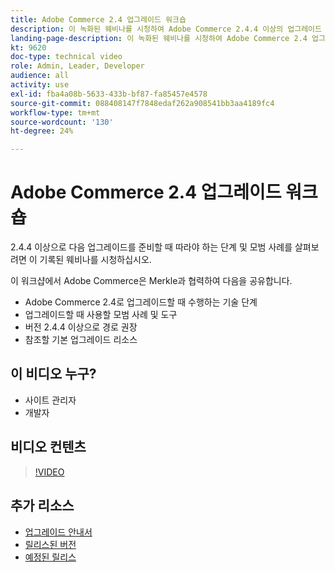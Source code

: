 ```yaml
---
title: Adobe Commerce 2.4 업그레이드 워크숍
description: 이 녹화된 웨비나를 시청하여 Adobe Commerce 2.4.4 이상의 업그레이드 단계 및 모범 사례에 대해 알아보십시오.
landing-page-description: 이 녹화된 웨비나를 시청하여 Adobe Commerce 2.4 업그레이드 단계 및 모범 사례에 대해 알아보십시오.
kt: 9620
doc-type: technical video
role: Admin, Leader, Developer
audience: all
activity: use
exl-id: fba4a08b-5633-433b-bf87-fa85457e4578
source-git-commit: 088408147f7848edaf262a908541bb3aa4189fc4
workflow-type: tm+mt
source-wordcount: '130'
ht-degree: 24%

---
```


# Adobe Commerce 2.4 업그레이드 워크숍

2.4.4 이상으로 다음 업그레이드를 준비할 때 따라야 하는 단계 및 모범 사례를 살펴보려면 이 기록된 웨비나를 시청하십시오.

이 워크샵에서 Adobe Commerce은 Merkle과 협력하여 다음을 공유합니다.

- Adobe Commerce 2.4로 업그레이드할 때 수행하는 기술 단계
- 업그레이드할 때 사용할 모범 사례 및 도구
- 버전 2.4.4 이상으로 경로 권장
- 참조할 기본 업그레이드 리소스

## 이 비디오 누구?

- 사이트 관리자
- 개발자

## 비디오 컨텐츠

>[!VIDEO](https://video.tv.adobe.com/v/340038?quality=12&learn=on)

## 추가 리소스

- [업그레이드 안내서](https://experienceleague.adobe.com/docs/commerce-operations/upgrade-guide/overview.html)
- [릴리스된 버전](https://devdocs.magento.com/release/released-versions.html)
- [예정된 릴리스](https://devdocs.magento.com/release/)

